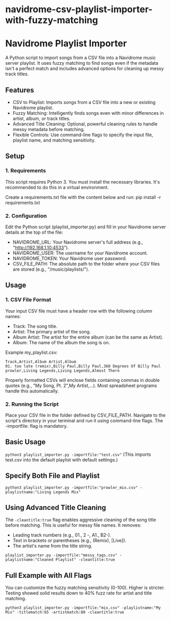# navidrome-csv-playlist-importer-with-fuzzy-matching

# Navidrome Playlist Importer
A Python script to import songs from a CSV file into a Navidrome music server playlist. It uses fuzzy matching to find songs even if the metadata isn't a perfect match and includes advanced options for cleaning up messy track titles.

## Features
- CSV to Playlist: Imports songs from a CSV file into a new or existing Navidrome playlist.
- Fuzzy Matching: Intelligently finds songs even with minor differences in artist, album, or track titles.
- Advanced Title Cleaning: Optional, powerful cleaning rules to handle messy metadata before matching.
- Flexible Controls: Use command-line flags to specify the input file, playlist name, and matching sensitivity.

## Setup
### 1. Requirements
This script requires Python 3. You must install the necessary libraries. It's recommended to do this in a virtual environment.

Create a requirements.txt file with the content below and run:
pip install -r requirements.txt

### 2. Configuration
Edit the Python script (playlist_importer.py) and fill in your Navidrome server details at the top of the file:

- NAVIDROME_URL: Your Navidrome server's full address (e.g., "http://192.168.1.10:4533").
- NAVIDROME_USER: The username for your Navidrome account.
- NAVIDROME_TOKEN: Your Navidrome user password.
- CSV_FILE_PATH: The absolute path to the folder where your CSV files are stored (e.g., "/music/playlists/").

## Usage
### 1. CSV File Format
Your input CSV file must have a header row with the following column names:
- Track: The song title.
- Artist: The primary artist of the song.
- Album Artist: The artist for the entire album (can be the same as Artist).
- Album: The name of the album the song is on.

Example my_playlist.csv:
```
Track,Artist,Album Artist,Album
01. too late (remix),Billy Paul,Billy Paul,360 Degrees Of Billy Paul
prowler,Living Legends,Living Legends,Almost There
```
Properly formatted CSVs will enclose fields containing commas in double quotes (e.g., "My Song, Pt. 2",My Artist,...). Most spreadsheet programs handle this automatically.

### 2. Running the Script
Place your CSV file in the folder defined by CSV_FILE_PATH. Navigate to the script's directory in your terminal and run it using command-line flags. The -importfile: flag is mandatory.

## Basic Usage
```python3 playlist_importer.py -importfile:"test.csv"```
(This imports test.csv into the default playlist with default settings.)

## Specify Both File and Playlist
```python3 playlist_importer.py -importfile:"prowler_mix.csv" -playlistname:"Living Legends Mix"```

## Using Advanced Title Cleaning
The `-cleantitle:true` flag enables aggressive cleaning of the song title before matching. This is useful for messy file names. It removes:
- Leading track numbers (e.g., 01., 2 -, A1., B2-). 
- Text in brackets or parentheses (e.g., (Remix), [Live]).
- The artist's name from the title string.

```playlist_importer.py -importfile:"messy_tags.csv" -playlistname:"Cleaned Playlist" -cleantitle:true```

## Full Example with All Flags
You can customize the fuzzy matching sensitivity (0-100). Higher is stricter. Testing showed solid results down to 40% fuzz rate for artist and title matching.

```python3 playlist_importer.py -importfile:"mix.csv" -playlistname:"My Mix" -titlematch:65 -artistmatch:80 -cleantitle:true```

